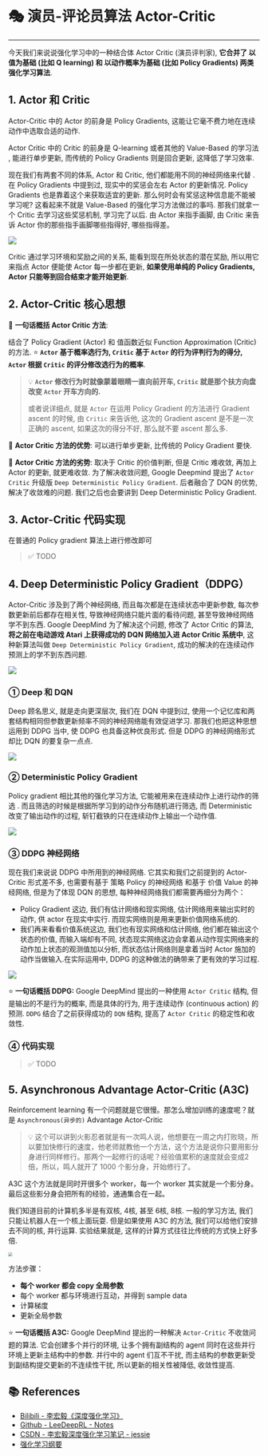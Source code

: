 # 🎭 演员-评论员算法 Actor-Critic

---

今天我们来说说强化学习中的一种结合体 Actor Critic (演员评判家), **它合并了 以值为基础 (比如 Q learning) 和 以动作概率为基础 (比如 Policy Gradients) 两类强化学习算法**.

## 1. Actor 和 Critic

Actor-Critic 中的 Actor 的前身是 Policy Gradients, 这能让它毫不费力地在连续动作中选取合适的动作.

Actor Critic 中的 Critic 的前身是 Q-learning 或者其他的 Value-Based 的学习法 , 能进行单步更新, 而传统的 Policy Gradients 则是回合更新, 这降低了学习效率.

现在我们有两套不同的体系, Actor 和 Critic, 他们都能用不同的神经网络来代替 . 在 Policy Gradients 中提到过, 现实中的奖惩会左右 Actor 的更新情况. Policy Gradients 也是靠着这个来获取适宜的更新. 那么何时会有奖惩这种信息能不能被学习呢? 这看起来不就是 Value-Based 的强化学习方法做过的事吗. 那我们就拿一个 Critic 去学习这些奖惩机制, 学习完了以后. 由 Actor 来指手画脚, 由 Critic 来告诉 Actor 你的那些指手画脚哪些指得好, 哪些指得差。

![](https://gitee.com/veal98/images/raw/master/img/20201102102021.png)

Critic 通过学习环境和奖励之间的关系, 能看到现在所处状态的潜在奖励, 所以用它来指点 Actor 便能使 Actor 每一步都在更新, **如果使用单纯的 Policy Gradients, Actor 只能等到回合结束才能开始更新**.

## 2. Actor-Critic 核心思想

🔸 **一句话概括 Actor Critic 方法**:

结合了 Policy Gradient (Actor) 和 值函数近似 Function Approximation (Critic) 的方法. ⭐ **`Actor` 基于概率选行为, `Critic` 基于 `Actor` 的行为评判行为的得分, `Actor` 根据 `Critic` 的评分修改选行为的概率**.

> 💡 **`Actor` 修改行为时就像蒙着眼睛一直向前开车, `Critic` 就是那个扶方向盘改变 `Actor` 开车方向的.**
>
> 或者说详细点, 就是 `Actor` 在运用 Policy Gradient 的方法进行 Gradient ascent 的时候, 由 `Critic` 来告诉他, 这次的 Gradient ascent 是不是一次正确的 ascent, 如果这次的得分不好, 那么就不要 ascent 那么多.

🔸 **Actor Critic 方法的优势**: 可以进行单步更新, 比传统的 Policy Gradient 要快.

🔸 **Actor Critic 方法的劣势**: 取决于 Critic 的价值判断, 但是 Critic 难收敛, 再加上 Actor 的更新, 就更难收敛. 为了解决收敛问题, Google Deepmind 提出了 `Actor Critic` 升级版 `Deep Deterministic Policy Gradient`. 后者融合了 DQN 的优势, 解决了收敛难的问题. 我们之后也会要讲到 Deep Deterministic Policy Gradient. 

## 3. Actor-Critic 代码实现

在普通的 Policy gradient 算法上进行修改即可

> ✅ TODO

## 4. Deep Deterministic Policy Gradient（DDPG）

Actor-Critic 涉及到了两个神经网络, 而且每次都是在连续状态中更新参数, 每次参数更新前后都存在相关性, 导致神经网络只能片面的看待问题, 甚至导致神经网络学不到东西. Google DeepMind 为了解决这个问题, 修改了 Actor Critic 的算法, **将之前在电动游戏 Atari 上获得成功的 DQN 网络加入进 Actor Critic 系统中**, 这种新算法叫做  `Deep Deterministic Policy Gradient`, 成功的解决的在连续动作预测上的学不到东西问题. 

![](https://gitee.com/veal98/images/raw/master/img/20201102102711.png)

### ① Deep 和 DQN

Deep 顾名思义, 就是走向更深层次, 我们在 DQN 中提到过, 使用一个记忆库和两套结构相同但参数更新频率不同的神经网络能有效促进学习. 那我们也把这种思想运用到 DDPG 当中, 使 DDPG 也具备这种优良形式. 但是 DDPG 的神经网络形式却比 DQN 的要复杂一点点.

![](https://gitee.com/veal98/images/raw/master/img/20201102102811.png)

### ② Deterministic Policy Gradient

Policy gradient 相比其他的强化学习方法, 它能被用来在连续动作上进行动作的筛选 . 而且筛选的时候是根据所学习到的动作分布随机进行筛选, 而 Deterministic 改变了输出动作的过程, 斩钉截铁的只在连续动作上输出一个动作值.

![](https://gitee.com/veal98/images/raw/master/img/20201102105726.png)

### ③ DDPG 神经网络

现在我们来说说 DDPG 中所用到的神经网络. 它其实和我们之前提到的 Actor-Critic 形式差不多, 也需要有基于 策略 Policy 的神经网络 和基于 价值 Value 的神经网络, 但是为了体现 DQN 的思想, 每种神经网络我们都需要再细分为两个：

- Policy Gradient 这边, 我们有估计网络和现实网络, 估计网络用来输出实时的动作, 供 actor 在现实中实行. 而现实网络则是用来更新价值网络系统的. 
- 我们再来看看价值系统这边, 我们也有现实网络和估计网络, 他们都在输出这个状态的价值, 而输入端却有不同, 状态现实网络这边会拿着从动作现实网络来的动作加上状态的观测值加以分析, 而状态估计网络则是拿着当时 Actor 施加的动作当做输入.在实际运用中, DDPG 的这种做法的确带来了更有效的学习过程.

![](https://gitee.com/veal98/images/raw/master/img/20201102110538.png)

⭐ **一句话概括 DDPG:** Google DeepMind 提出的一种使用 `Actor Critic` 结构, 但是输出的不是行为的概率, 而是具体的行为, 用于连续动作 (continuous action) 的预测. `DDPG` 结合了之前获得成功的 `DQN` 结构, 提高了 `Actor Critic` 的稳定性和收敛性.

### ④ 代码实现

> ✅ TODO

## 5. Asynchronous Advantage Actor-Critic (A3C)

Reinforcement learning 有一个问题就是它很慢。那怎么增加训练的速度呢？就是 `Asynchronous(异步的)` Advantage Actor-Critic

> 💡 这个可以讲到火影忍者就是有一次鸣人说，他想要在一周之内打败晓，所以要加快修行的速度，他老师就教他一个方法，这个方法是说你只要用影分身进行同样修行。那两个一起修行的话呢？经验值累积的速度就会变成2倍，所以，鸣人就开了 1000 个影分身，开始修行了。

A3C 这个方法就是同时开很多个 worker，每一个 worker 其实就是一个影分身。最后这些影分身会把所有的经验，通通集合在一起。

我们知道目前的计算机多半是有双核, 4核, 甚至 6核, 8核. 一般的学习方法, 我们只能让机器人在一个核上面玩耍. 但是如果使用 A3C 的方法, 我们可以给他们安排去不同的核, 并行运算. 实验结果就是, 这样的计算方式往往比传统的方式快上好多倍. 

<img src="https://gitee.com/veal98/images/raw/master/img/20201029151111.png" style="zoom:50%;" />

方法步骤：

- **每个 worker 都会 copy 全局参数**
- 每个 worker 都与环境进行互动，并得到 sample data
- 计算梯度
- 更新全局参数

⭐ **一句话概括 A3C:** Google DeepMind 提出的一种解决 `Actor-Critic` 不收敛问题的算法. 它会创建多个并行的环境, 让多个拥有副结构的 agent 同时在这些并行环境上更新主结构中的参数. 并行中的 agent 们互不干扰, 而主结构的参数更新受到副结构提交更新的不连续性干扰, 所以更新的相关性被降低, 收敛性提高.



## 📚 References

- [Bilibili - 李宏毅《深度强化学习》](https://www.bilibili.com/video/BV1MW411w79n)
- [Github - LeeDeepRL - Notes](https://datawhalechina.github.io/leedeeprl-notes/)
- [CSDN - 李宏毅深度强化学习笔记 - jessie](https://blog.csdn.net/cindy_1102/article/details/87904928)
- [强化学习纲要](https://github.com/zhoubolei/introRL)
